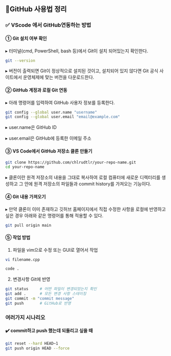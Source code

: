 ## 📜GitHub 사용법 정리
### ✅ VScode 에서 GitHub연동하는 방법
#### ① Git 설치 여부 확인
▸ 터미널(cmd, PowerShell, bash 등)에서 Git이 설치 되어있는지 확인한다.
```bash
git --version
```
▸ 버전이 출력되면 Git이 정상적으로 설치된 것이고, 설치되어 있지 않다면 Git 공식 사이트에서 운영체제에 맞는 버전을 다운로드한다.
#### ② GitHub 계정과 로컬 Git 연동
▸ 아래 명령어를 입력하여 GitHub 사용자 정보를 등록한다.
```bash
git config --global user.name "username"
git config --global user.email "email@example.com"
```
▸ user.name은 GitHub ID

▸ user.email은 GitHub에 등록한 이메일 주소

#### ③ VS Code에서 GitHub 저장소 클론 만들기
```bash
git clone https://github.com/chlrudtlr/your-repo-name.git
cd your-repo-name
```
▸ 클론이란 원격 저장소의 내용을 그대로 복사하여 로컬 컴퓨터에 새로운 디렉터리를 생성하고 그 안에 원격 저장소의 파일들과 commit history를 가져오는 기능이다.
#### ④ Git 내용 가져오기
▸ 만약 클론이 이미 존재하고 깃허브 홈페이지에서 직접 수정한 사항을 로컬에 반영하고 싶은 경우 아래와 같은 명령어를 통해 적용할 수 있다.
```bash
git pull origin main
```
#### ⑤ 작업 방법
1) 파일을 vim으로 수정 또는 GUI로 열어서 작업
```bash
vi filename.cpp
```
```bash
code .
```
2) 변경사항 Git에 반영
```bash
git status     # 어떤 파일이 변경되었는지 확인
git add .      # 모든 변경 사항 스테이징
git commit -m "commit message"
git push       # GitHub로 반영
```
### 여러가지 시나리오
#### ✔️ commit하고 push 했는데 되돌리고 싶을 때
```bash
git reset --hard HEAD~1
git push origin HEAD --force
```

